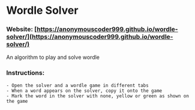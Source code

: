 # Wordle Solver

### Website: [https://anonymouscoder999.github.io/wordle-solver/](https://anonymouscoder999.github.io/wordle-solver/)

An algorithm to play and solve wordle

### Instructions:
    - Open the solver and a wordle game in different tabs
    - When a word appears on the solver, copy it onto the game
    - Mark the word in the solver with none, yellow or green as shown on the game
